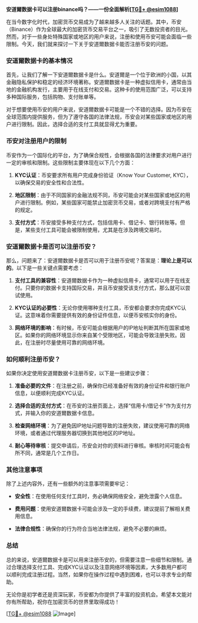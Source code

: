 **安道爾数据卡可以注册binance吗？——一份全面解析[[TG💪+ @esim1088](https://t.me/s/esim1088)]**

在当今数字化时代，加密货币交易成为了越来越多人关注的话题。其中，币安（Binance）作为全球最大的加密货币交易平台之一，吸引了无数投资者的目光。然而，对于一些身处特殊国家或地区的用户来说，注册和使用币安可能会面临一些限制。今天，我们就来探讨一下关于安道爾数据卡能否注册币安的问题。

### 安道爾数据卡的基本情况

首先，让我们了解一下安道爾数据卡是什么。安道爾是一个位于欧洲的小国，以其金融隐私保护和稳定的经济环境著称。安道爾数据卡是一种虚拟信用卡，通常由当地的金融机构发行，主要用于在线支付和交易。这种卡的使用范围广泛，可以支持多种国际服务，包括购物、支付账单等。

对于想要使用币安的用户来说，安道爾数据卡可能是一个不错的选择。因为币安在全球范围内提供服务，但为了遵守各国的法律法规，币安会对某些国家或地区的用户进行限制。因此，选择合适的支付工具就显得尤为重要。

### 币安对注册用户的限制

币安作为一个国际化的平台，为了确保合规性，会根据各国的法律要求对用户进行一定的审核和限制。这些限制主要体现在以下几个方面：

1. **KYC认证**：币安要求所有用户完成身份验证（Know Your Customer, KYC），以确保交易的安全性和合法性。
   
2. **地区限制**：由于不同国家的金融法规不同，币安可能会对某些国家或地区的用户进行限制。例如，某些国家可能禁止加密货币交易，或者对跨境支付有严格的规定。

3. **支付方式**：币安接受多种支付方式，包括信用卡、借记卡、银行转账等。但是，某些支付工具可能会被限制使用，尤其是在涉及跨境交易时。

### 安道爾数据卡是否可以注册币安？

那么，问题来了：安道爾数据卡是否可以用于注册币安呢？答案是：**理论上是可以的**。以下是一些关键点需要考虑：

1. **支付工具的兼容性**：安道爾数据卡作为一种虚拟信用卡，通常可以用于在线支付。只要你的数据卡支持国际交易，并且币安接受该支付方式，那么就可以尝试使用。

2. **KYC认证的必要性**：无论你使用哪种支付工具，币安都会要求你完成KYC认证。这意味着你需要提供有效的身份证件信息，以便币安核实你的身份。

3. **网络环境的影响**：有时候，币安可能会根据用户的IP地址判断其所在国家或地区。如果你的网络环境显示你来自某个受限地区，可能会导致注册失败。因此，在注册时尽量使用可靠的网络环境。

### 如何顺利注册币安？

如果你决定使用安道爾数据卡注册币安，以下是一些建议步骤：

1. **准备必要的文件**：在注册之前，确保你已经准备好有效的身份证件和银行账户信息，以便顺利完成KYC认证。

2. **选择合适的支付方式**：在币安的注册页面上，选择“信用卡/借记卡”作为支付方式，并输入你的安道爾数据卡信息。

3. **检查网络环境**：为了避免因IP地址问题导致的注册失败，建议使用可靠的网络环境，或者通过代理服务器切换到其他地区的IP地址。

4. **耐心等待审核**：提交申请后，币安会对你的资料进行审核。审核时间可能会有所不同，通常是几个工作日。

### 其他注意事项

除了上述内容外，还有一些额外的注意事项需要牢记：

- **安全性**：在使用任何支付工具时，务必确保网络安全，避免泄露个人信息。
  
- **费用问题**：使用安道爾数据卡可能会涉及一定的手续费，建议提前了解相关费用信息。

- **法律合规性**：确保你的行为符合当地法律法规，避免不必要的麻烦。

### 总结

总的来说，安道爾数据卡是可以用来注册币安的，但需要注意一些细节和限制。通过合理选择支付工具、完成KYC认证以及注意网络环境等因素，大多数用户都可以顺利完成注册过程。当然，如果你在操作过程中遇到困难，也可以寻求专业的帮助。

无论你是初学者还是资深玩家，币安都为你提供了丰富的投资机会。希望本文能对你有所帮助，祝你在加密货币的世界里取得成功！

[[TG💪+ @esim1088](https://t.me/s/esim1088) ![Image](https://i.postimg.cc/4NQfJmqS/Snipaste-2025-05-13-00-14-12.png)]